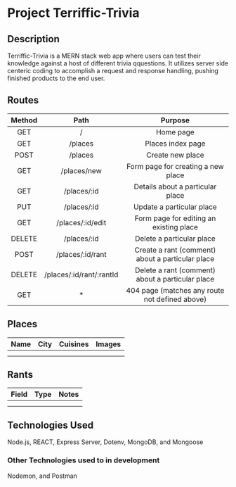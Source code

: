 # Project Terriffic-Trivia

## Description
Terriffic-Trivia is a MERN stack web app where users can test their knowledge against a host of different trivia qquestions. It utilizes server side centeric coding to accomplish a request and response handling, pushing finished products to the end user.

## Routes
| Method |           Path           |                      Purpose                     |
|:------:|:------------------------:|:------------------------------------------------:|
|   GET  |             /            |                     Home page                    |
|   GET  |          /places         |                 Places index page                |
|  POST  |          /places         |                 Create new place                 |
|   GET  |        /places/new       |        Form page for creating a new place        |
|   GET  |        /places/:id       |         Details about a particular place         |
|   PUT  |        /places/:id       |             Update a particular place            |
|   GET  |     /places/:id/edit     |      Form page for editing an existing place     |
| DELETE |        /places/:id       |             Delete a particular place            |
|  POST  |     /places/:id/rant     | Create a rant (comment) about a particular place |
| DELETE | /places/:id/rant/:rantId | Delete a rant (comment) about a particular place |
|   GET  |             *            |  404 page (matches any route not defined above)  |

## Places
| Name   |           City           |                      Cuisines                    |                        Images                    |
|:------:|:------------------------:|:------------------------------------------------:|:------------------------------------------------:|
|        |                          |                                                  |                                                  |
|        |                          |                                                  |                                                  |

## Rants
| Field   |           Type           |                     Notes                        | 
|:-------:|:------------------------:|:------------------------------------------------:|
|         |                          |                                                  |
|         |                          |                                                  |

## Technologies Used
Node.js, REACT, Express Server, Dotenv, MongoDB, and Mongoose

### Other Technologies used to in development
Nodemon, and Postman